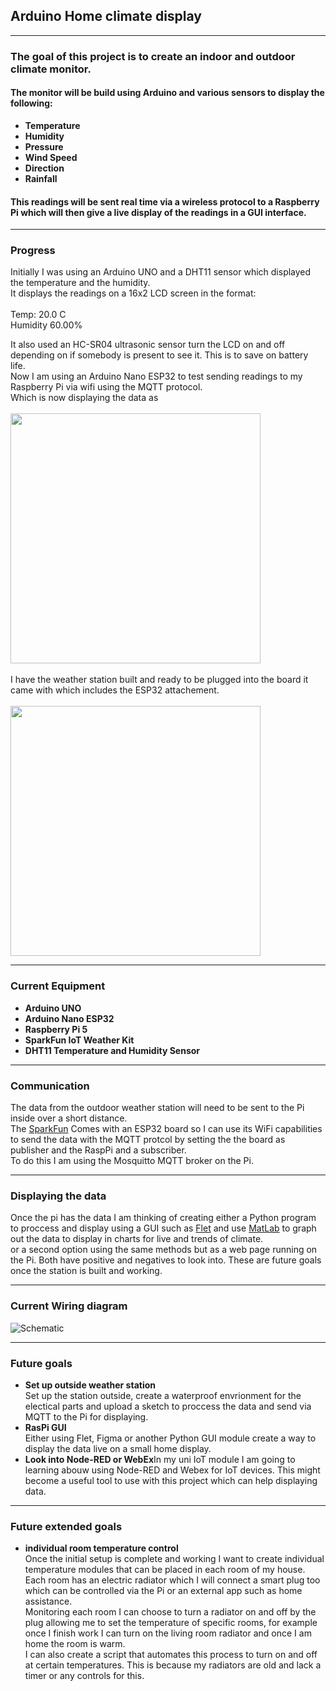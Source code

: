 ## Arduino Home climate display

---

### The goal of this project is to create an indoor and outdoor climate monitor.
#### The monitor will be build using Arduino and various sensors to display the following:

- **Temperature**
- **Humidity** 
- **Pressure** 
- **Wind Speed**
- **Direction**
- **Rainfall**


#### This readings will be sent real time via a wireless protocol to a Raspberry Pi which will then give a live display of the readings in a GUI interface. 

---

### Progress

Initially I was using an Arduino UNO and a DHT11 sensor which displayed the temperature and the humidity.<br>
It displays the readings on a 16x2 LCD screen in the format:<br><br>Temp: 20.0 C<br>Humidity 60.00%<br>


It also used an HC-SR04 ultrasonic sensor turn the LCD on and off depending on if somebody is present to see it. This is to save on battery life.<br>
Now I am using an Arduino Nano ESP32 to test sending readings to my Raspberry Pi via wifi using the MQTT protocol.<br>Which is now displaying the data as <br><br>
<img src="Images/MQTT-Test.jpg" width="400" height="400"> <br><br> I have the weather station built and ready to be plugged into the board it came with which includes the ESP32 attachement. <br><br>
<img src="Images/PXL_20241003_181153331.jpgg" width="400" height="400">


--- 

### Current Equipment 

- **Arduino UNO**
- **Arduino Nano ESP32**
- **Raspberry Pi 5**
- **SparkFun IoT Weather Kit**
- **DHT11 Temperature and Humidity Sensor**
---

### Communication

The data from the outdoor weather station will need to be sent to the Pi inside over a short distance.<br> The [SparkFun](https://thepihut.com/products/sparkfun-arduino-iot-weather-station) Comes with an ESP32 board so I can use its WiFi capabilities to send the data with the MQTT protcol by setting the the board as publisher and the RaspPi and a subscriber.<br> To do this I am using the Mosquitto MQTT broker on the Pi. 

---

### Displaying the data 

Once the pi has the data I am thinking of creating either a Python program to proccess and display using a GUI such as [Flet](https://flet.dev/) and use [MatLab](https://uk.mathworks.com/products/matlab.html) to graph out the data to display in charts for live and trends of climate.<br> or a second option using the same methods but as a web page running on the Pi. Both have positive and negatives to look into. These are future goals once the station is built and working.


--- 


### Current Wiring diagram 

![Schematic](https://github.com/CyberJsec47/Arduino-Home-Climate-Display/blob/main/Schematic.png)


--- 
### Future goals

- **Set up outside weather station**<br>Set up the station outside, create a waterproof envrionment for the electical parts and upload a sketch to proccess the data and send via MQTT to the Pi for displaying.
- **RasPi GUI**<br>Either using Flet, Figma or another Python GUI module create a way to display the data live on a small home display.
- **Look into Node-RED or WebEx**In my uni IoT module I am going to learning abouw using Node-RED and Webex for IoT devices. This might become a useful tool to use with this project which can help displaying data.
---
### Future extended goals

- **individual room temperature control**<br> Once the initial setup is complete and working I want to create individual temperature modules that can be placed in each room of my house.<br> Each room has an electric radiator which I will connect a smart plug too which can be controlled via the Pi or an external app such as home assistance.<br> Monitoring each room I can choose to turn a radiator on and off by the plug allowing me to set the temperature of specific rooms, for example once I finish work I can turn on the living room radiator and once I am home the room is warm.<br> I can also create a script that automates this process to turn on and off at certain temperatures. This is because my radiators are old and lack a timer or any controls for this.
